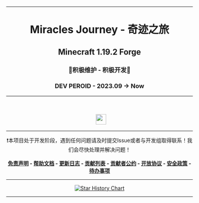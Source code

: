 ------

<h1 align="center">Miracles Journey - 奇迹之旅</h1>
<h2 align="center">Minecraft 1.19.2 Forge</h2>
<h3 align="center">🎯积极维护 - 积极开发🥰</h3>
<h3 align="center">DEV PEROID - 2023.09 -> Now</h3>

------

<div align="center">
    <a href="https://github.com/Qian-F/Miracles-Journey/releases"><img alt="" src="https://img.shields.io/github/release-date/Qian-F/Miracles-Journey?display_date=published_at&style=for-the-badge"></a>
    <a href="https://github.com/Qian-F/Miracles-Journey/commits/pack"><img alt="" src="https://img.shields.io/github/last-commit/Qian-F/Miracles-Journey/pack?style=for-the-badge"></a>
    <a href="https://github.com/Qian-F/Miracles-Journey/releases"><img alt="" src="https://img.shields.io/github/release-date-pre/Qian-F/Miracles-Journey?style=for-the-badge&label=PRE%20RELEASE%20DATE"></a>
</div>
<div align="center">
    <a href="https://github.com/Qian-F/Miracles-Journey/issues?q=is%3Aissue+is%3Aopen"><img alt="" src="https://img.shields.io/github/issues/Qian-F/Miracles-Journey?style=for-the-badge"></a>
    <a href="https://github.com/Qian-F/Miracles-Journey/issues?q=is%3Aissue+is%3Aclosed"><img alt="" src="https://img.shields.io/github/issues-closed/Qian-F/Miracles-Journey?style=for-the-badge"></a>
    <a href="https://github.com/Qian-F/Miracles-Journey/pulls?q=is%3Apr+is%3Aopen"><img alt="" src="https://img.shields.io/github/issues-pr/Qian-F/Miracles-Journey?style=for-the-badge"></a>
    <a href="https://github.com/Qian-F/Miracles-Journey/pulls?q=is%3Apr+is%3Aclosed"><img alt="" src="https://img.shields.io/github/issues-pr-closed/Qian-F/Miracles-Journey?style=for-the-badge"></a>
</div>
<div align="center">
    <a href="https://github.com/Qian-F/Miracles-Journey/stargazers"><img alt="" src="https://img.shields.io/github/stars/Qian-F/Miracles-Journey?style=for-the-badge"></a>
    <a href="https://github.com/Qian-F/Miracles-Journey"><img alt="" src="https://img.shields.io/github/repo-size/Qian-F/Miracles-Journey?style=for-the-badge"></a>
    <a href="https://github.com/Qian-F/Miracles-Journey/blob/home/LICENSE.md"><img alt="" src="https://img.shields.io/badge/License-CC_BY--NC--ND_4.0-blue.svg?style=for-the-badge" height="28"/></a>
</div>

------

<div align="center">
    ❗本项目处于开发阶段，遇到任何问题请及时提交Issue或者与开发组取得联系！我们会尽快处理并解决问题！
</div>

<br/>

<div align="center">
    <strong><a href="https://github.com/Qian-F/Miracles-Journey/blob/pack/DISCLAIMER.md">免责声明</a> - </strong>
    <strong><a href="https://mjwiki.qianf.fun/">帮助文档</a> - </strong>
    <strong><a href="https://github.com/Qian-F/Miracles-Journey/blob/pack/CHANGELOG.md">更新日志</a> - </strong>
    <strong><a href="https://github.com/Qian-F/Miracles-Journey/blob/home/CONTRIBUTING.md">贡献列表</a> - </strong>
    <strong><a href="https://github.com/Qian-F/Miracles-Journey/blob/home/CODE_OF_CONDUCT.md">贡献者公约</a> - </strong>
    <strong><a href="https://github.com/Qian-F/Miracles-Journey/blob/home/LICENSE.md">开放协议</a> - </strong>
    <strong><a href="https://github.com/Qian-F/Miracles-Journey/blob/home/SECURITY.md">安全政策</a> - </strong>
    <strong><a href="https://github.com/Qian-F/Miracles-Journey/blob/pack/TODO.md">待办事项</a></strong>
</div>

------

<div align="center">
    <a href="https://github.com/Qian-F/Miracles-Journey/stargazers">
        <picture>
            <source media="(prefers-color-scheme: dark)" srcset="https://api.star-history.com/svg?repos=Qian-F/Miracles-Journey&type=Date&theme=dark" />
            <source media="(prefers-color-scheme: light)" srcset="https://api.star-history.com/svg?repos=Qian-F/Miracles-Journey&type=Date" />
            <img alt="Star History Chart" src="https://api.star-history.com/svg?repos=Qian-F/Miracles-Journey&type=Date" />
        </picture>
    </a>
</div>

------
